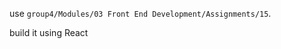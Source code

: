 <p>use <code>group4/Modules/03 Front End Development/Assignments/15</code>.</p>
<p>build it using React</p>